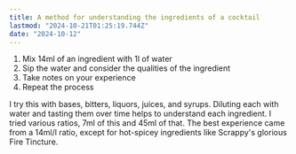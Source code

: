 ```yaml
---
title: A method for understanding the ingredients of a cocktail
lastmod: "2024-10-21T01:25:19.744Z"
date: "2024-10-12"
---
```


1. Mix 14ml of an ingredient with 1l of water
2. Sip the water and consider the qualities of the ingredient
3. Take notes on your experience
4. Repeat the process

I try this with bases, bitters, liquors, juices, and syrups. Diluting each with water and tasting them over time helps to understand each ingredient. I tried various ratios, 7ml of this and 45ml of that. The best experience came from a 14ml/l ratio, except for hot-spicey ingredients like Scrappy's glorious Fire Tincture.
